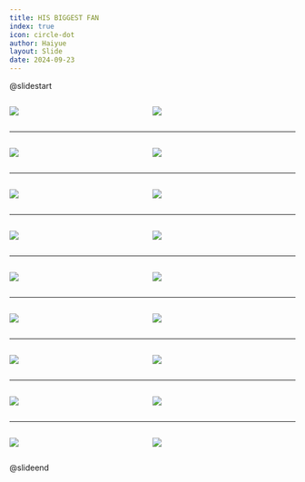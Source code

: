 ```yaml
---
title: HIS BIGGEST FAN
index: true
icon: circle-dot
author: Haiyue
layout: Slide
date: 2024-09-23
---
```

 
@slidestart

<div style="display:flex">
<div style="flex:1">

![](https://raw.githubusercontent.com/yclord/reading/refs/heads/master/english/Level-Q/HIS%20BIGGEST%20FAN/001.webp)
</div>
<div style="flex:1">

![](https://raw.githubusercontent.com/yclord/reading/refs/heads/master/english/Level-Q/HIS%20BIGGEST%20FAN/002.webp)
</div>
</div>

---

<div style="display:flex">
<div style="flex:1">

![](https://raw.githubusercontent.com/yclord/reading/refs/heads/master/english/Level-Q/HIS%20BIGGEST%20FAN/003.webp)
</div>
<div style="flex:1">

![](https://raw.githubusercontent.com/yclord/reading/refs/heads/master/english/Level-Q/HIS%20BIGGEST%20FAN/004.webp)
</div>
</div>

---

<div style="display:flex">
<div style="flex:1">

![](https://raw.githubusercontent.com/yclord/reading/refs/heads/master/english/Level-Q/HIS%20BIGGEST%20FAN/005.webp)
</div>
<div style="flex:1">

![](https://raw.githubusercontent.com/yclord/reading/refs/heads/master/english/Level-Q/HIS%20BIGGEST%20FAN/006.webp)
</div>
</div>

---

<div style="display:flex">
<div style="flex:1">

![](https://raw.githubusercontent.com/yclord/reading/refs/heads/master/english/Level-Q/HIS%20BIGGEST%20FAN/007.webp)
</div>
<div style="flex:1">

![](https://raw.githubusercontent.com/yclord/reading/refs/heads/master/english/Level-Q/HIS%20BIGGEST%20FAN/008.webp)
</div>
</div>

---

<div style="display:flex">
<div style="flex:1">

![](https://raw.githubusercontent.com/yclord/reading/refs/heads/master/english/Level-Q/HIS%20BIGGEST%20FAN/009.webp)
</div>
<div style="flex:1">

![](https://raw.githubusercontent.com/yclord/reading/refs/heads/master/english/Level-Q/HIS%20BIGGEST%20FAN/010.webp)
</div>
</div>

---

<div style="display:flex">
<div style="flex:1">

![](https://raw.githubusercontent.com/yclord/reading/refs/heads/master/english/Level-Q/HIS%20BIGGEST%20FAN/011.webp)
</div>
<div style="flex:1">

![](https://raw.githubusercontent.com/yclord/reading/refs/heads/master/english/Level-Q/HIS%20BIGGEST%20FAN/012.webp)
</div>
</div>

---

<div style="display:flex">
<div style="flex:1">

![](https://raw.githubusercontent.com/yclord/reading/refs/heads/master/english/Level-Q/HIS%20BIGGEST%20FAN/013.webp)
</div>
<div style="flex:1">

![](https://raw.githubusercontent.com/yclord/reading/refs/heads/master/english/Level-Q/HIS%20BIGGEST%20FAN/014.webp)
</div>
</div>

---

<div style="display:flex">
<div style="flex:1">

![](https://raw.githubusercontent.com/yclord/reading/refs/heads/master/english/Level-Q/HIS%20BIGGEST%20FAN/015.webp)
</div>
<div style="flex:1">

![](https://raw.githubusercontent.com/yclord/reading/refs/heads/master/english/Level-Q/HIS%20BIGGEST%20FAN/016.webp)
</div>
</div>

---

<div style="display:flex">
<div style="flex:1">

![](https://raw.githubusercontent.com/yclord/reading/refs/heads/master/english/Level-Q/HIS%20BIGGEST%20FAN/017.webp)
</div>
<div style="flex:1">

![](https://raw.githubusercontent.com/yclord/reading/refs/heads/master/english/Level-Q/HIS%20BIGGEST%20FAN/018.webp)
</div>
</div>

@slideend